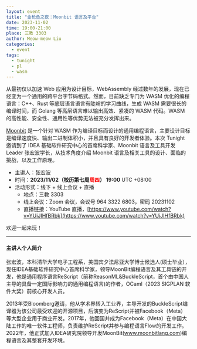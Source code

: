 ```yaml
---
layout: event
title: "金枪鱼之夜：Moonbit 语言及平台"
date: 2023-11-02
time: 19:00-21:00
place: 三教 3303
author: Meow-meow Liu
categories:
  - event
tags:
  - tunight
  - pl
  - wasm
---
```


从最初仅以加速 Web 应用为设计目标，WebAssembly 经过数年的发展，现在已经变为一个通用的跨平台字节码格式。然而，目前缺乏专门为 WASM 优化的编程语言：C++、Rust 等底层语言语言有陡峭的学习曲线，生成 WASM 需要很长的编译时间，而 Golang 等高层语言难以输出高效、紧凑的 WASM 代码。WASM 的高性能、安全性、通用性等优势无法被充分发挥出来。

[Moonbit](https://www.moonbitlang.com/) 是一个针对 WASM 作为编译目标而设计的通用编程语言，主要设计目标是编译速度快、输出二进制体积小，并且具有良好的开发者体验。本次 Tunight 邀请到了 IDEA 基础软件研究中心的首席科学家、Moonbit 语言及工具开发 Leader 张宏波学长，从技术角度介绍 Moonbit 语言及相关工具的设计、面临的挑战，以及工作原理。

* 主讲人：张宏波
* 时间：**2023/11/02（校历第七周<span style="color: red">周四</span>） 19:00** UTC +08:00
* 活动形式：线下 + 线上会议 + 直播
  * 地点：三教 3303
  * 线上会议：Zoom 会议，会议号 964 3322 6803，密码 20231102
  * 直播链接：YouTube 直播，[https://www.youtube.com/watch?v=YUiJIHfBRbk](https://www.youtube.com/watch?v=YUiJIHfBRbk)

欢迎一起来玩！

---

#### 主讲人个人简介

张宏波，本科清华大学电子工程系，美国宾夕法尼亚大学博士候选人(硕士毕业），现任IDEA基础软件研究中心首席科学家，领导MoonBit编程语言及其工具链的开发，他是通用程序语言ReScript（前称ReasonML&BuckleScript，首个由中国人主导的具备一定国际影响力的通用编程语言)的作者，OCaml（2023 SIGPLAN 软件大奖）前核心开发人员。

2013年受Bloomberg邀请，他从学术界转入工业界，主导开发的BuckleScript编译器为该公司最受欢迎的开源项目，后演变为ReScript并被Facebook（Meta）等大型企业用于商业开发。2017年，他回国并成为Facebook（Meta）在中国大陆工作的唯一软件工程师，负责维护ReScript并参与编程语言Flow的开发工作。2022年，他正式加入IDEA研究院领导开发MoonBit(www.moonbitlang.com)编程语言及其整套开发环境。
